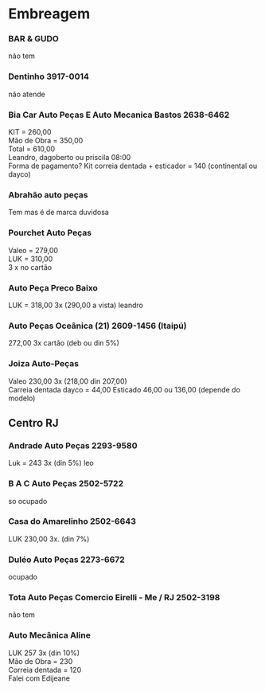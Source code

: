 # Embreagem

### BAR & GUDO
não tem 

### Dentinho 3917-0014
não atende

### Bia Car Auto Peças E Auto Mecanica Bastos    2638-6462
KIT = 260,00  
Mão de Obra = 350,00  
Total = 610,00  
Leandro, dagoberto ou priscila 08:00  
Forma de pagamento?
Kit correia dentada + esticador = 140 (continental ou dayco)
  
### Abrahão auto peças
Tem mas é de marca duvidosa
  
### Pourchet Auto Peças
Valeo = 279,00  
LUK = 310,00  
3 x no cartão  
  
### Auto Peça Preco Baixo
LUK = 318,00 3x (290,00 a vista) leandro  
  
### Auto Peças Oceânica (21) 2609-1456 (Itaipú)
272,00 3x cartão (deb ou din 5%)  
  
### Joiza Auto-Peças
Valeo 230,00 3x (218,00 din 207,00)  
Carreia dentada dayco = 44,00 
Esticado 46,00 ou 136,00 (depende do modelo)

## Centro RJ
### Andrade Auto Peças    2293-9580
Luk = 243 3x (din 5%) leo  
  
### B A C Auto Peças   2502-5722
so ocupado  
  
### Casa do Amarelinho    2502-6643
LUK 230,00 3x. (din 7%)  
  
### Duléo Auto Peças    2273-6672
ocupado  
  
### Tota Auto Peças Comercio Eirelli - Me / RJ      2502-3198
não tem  

### Auto Mecânica Aline
LUK 257  3x (din 10%)  
Mão de Obra = 230  
Correia dentada = 120  
Falei com Edijeane  
  
